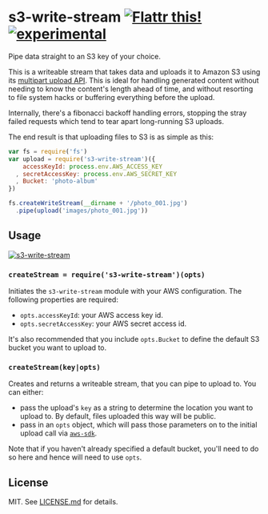 # s3-write-stream [![Flattr this!](https://api.flattr.com/button/flattr-badge-large.png)](https://flattr.com/submit/auto?user_id=hughskennedy&url=http://github.com/hughsk/s3-write-stream&title=s3-write-stream&description=hughsk/s3-write-stream%20on%20GitHub&language=en_GB&tags=flattr,github,javascript&category=software)[![experimental](http://hughsk.github.io/stability-badges/dist/experimental.svg)](http://github.com/hughsk/stability-badges) #

Pipe data straight to an S3 key of your choice.

This is a writeable stream that takes data and uploads it to Amazon S3 using
its [multipart upload API](http://aws.amazon.com/about-aws/whats-new/2010/11/10/Amazon-S3-Introducing-Multipart-Upload/).
This is ideal for handling generated content without needing to know the
content's length ahead of time, and without resorting to file system hacks or
buffering everything before the upload.

Internally, there's a fibonacci backoff handling errors, stopping the stray failed requests which tend to tear apart long-running S3 uploads.

The end result is that uploading files to S3 is as simple as this:

``` javascript
var fs = require('fs')
var upload = require('s3-write-stream')({
    accessKeyId: process.env.AWS_ACCESS_KEY
  , secretAccessKey: process.env.AWS_SECRET_KEY
  , Bucket: 'photo-album'
})

fs.createWriteStream(__dirname + '/photo_001.jpg')
  .pipe(upload('images/photo_001.jpg'))
```

## Usage ##

[![s3-write-stream](https://nodei.co/npm/s3-write-stream.png?mini=true)](https://nodei.co/npm/s3-write-stream)

### `createStream = require('s3-write-stream')(opts)` ###

Initiates the `s3-write-stream` module with your AWS configuration. The
following properties are required:

* `opts.accessKeyId`: your AWS access key id.
* `opts.secretAccessKey`: your AWS secret access id.

It's also recommended that you include `opts.Bucket` to define the default
S3 bucket you want to upload to.

### `createStream(key|opts)` ###

Creates and returns a writeable stream, that you can pipe to upload to. You
can either:

* pass the upload's `key` as a string to determine the location you
  want to upload to. By default, files uploaded this way will be public.
* pass in an `opts` object, which will pass those parameters on to the
  initial upload call via [`aws-sdk`](https://github.com/aws/aws-sdk-js).

Note that if you haven't already specified a default bucket, you'll need to do
so here and hence will need to use `opts`.

## License ##

MIT. See [LICENSE.md](http://github.com/hughsk/s3-write-stream/blob/master/LICENSE.md) for details.
